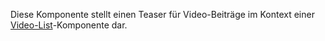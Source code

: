 Diese Komponente stellt einen Teaser für Video-Beiträge im Kontext einer [Video-List](#video-list)-Komponente dar.